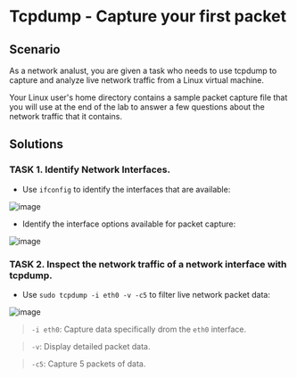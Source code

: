 # Tcpdump - Capture your first packet 

## Scenario 
As a network analust, you are given a task who needs to use tcpdump to capture and analyze live network traffic from a Linux virtual machine.

Your Linux user's home directory contains a sample packet capture file that you will use at the end of the lab to answer a few questions about the network traffic that it contains.

## Solutions
### TASK 1. Identify Network Interfaces.
   
* Use `ifconfig` to identify the interfaces that are available:

![image](https://github.com/user-attachments/assets/bd4ad343-a400-4513-b6fa-8c91e2dc806d)

* Identify the interface options available for packet capture:

![image](https://github.com/user-attachments/assets/d5234266-711a-44b3-a45f-ee8f31e8a8a0)

### TASK 2. Inspect the network traffic of a network interface with tcpdump.

* Use `sudo tcpdump -i eth0 -v -c5` to filter live network packet data:
  
![image](https://github.com/user-attachments/assets/c7f87dc7-9e1b-4f2b-a2ae-8052e6360a0b)

> `-i eth0`: Capture data specifically drom the `eth0` interface.

> `-v`: Display detailed packet data.

> `-c5`: Capture 5 packets of data.

